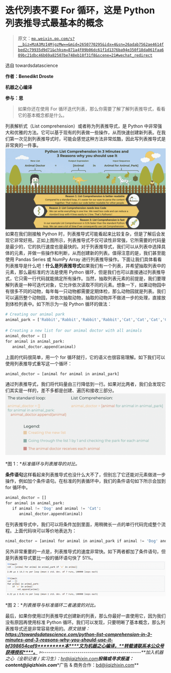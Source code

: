 # 迭代列表不要 For 循环，这是 Python 列表推导式最基本的概念

> 原文：[`mp.weixin.qq.com/s?__biz=MzA3MzI4MjgzMw==&mid=2650770295&idx=4&sn=26adab7562ae4614fbed2c79935d9d71&chksm=871a4f09b06dc61f1d1376ba94e350f18da061faa609bc21dbc46b69a82507be748eb18f31f8&scene=21#wechat_redirect`](http://mp.weixin.qq.com/s?__biz=MzA3MzI4MjgzMw==&mid=2650770295&idx=4&sn=26adab7562ae4614fbed2c79935d9d71&chksm=871a4f09b06dc61f1d1376ba94e350f18da061faa609bc21dbc46b69a82507be748eb18f31f8&scene=21#wechat_redirect)

选自 towardsdatascience

**作者：Benedikt Droste**

**机器之心编译**

**参与：思**

> 如果你还在使用 For 循环迭代列表，那么你需要了解了解列表推导式，看看它的基本概念都是什么。

列表解析式（List comprehension）或者称为列表推导式，是 Python 中非常强大和优雅的方法。它可以基于现有的列表做一些操作，从而快速创建新列表。在我们第一次见到列表推导式时，可能会感觉这种方法非常炫酷，因此写列表推导式是非常爽的一件事。![](img/b848b65fd8294046f3b7c77a0a947888.jpg)如果在我们刚接触 Python 时，列表推导式可能看起来比较复杂，但是了解后会发现它非常好用。正如上图所示，列表推导式不仅可读性非常强，它所需要的代码量是最少的，它的执行速度也是最快的。对于列表推导式，我们可以从列表中选择具体的元素，并做一些操作和判断，从而创建新的列表。值得注意的是，我们甚至能使用 Pandas Series 或 NumPy Array 进行列表推导操作。下面让我们具体看看列表推导是什么吧！**什么是列表推导式**如果我们有一个列表，并希望抽取列表中的元素，那么最标准的方法是使用 Python 循环，但是我们也可以直接通过列表推导式，它只需一行代码就能搞定所有操作。当然，抽取列表元素的前提是，我们要理解列表是一种可迭代对象，它允许依次读取不同的元素。想象一下，如果动物园中有很多不同的动物，每年每一只动物都需要定期体检，那么动物园就是列表。我们可以遍历整个动物园，并依次抽取动物，抽取的动物并不做进一步的处理，直接放到体检列表中。如下所示为一般 Python 循环的做法：

```py
# Creating our animal park
animal_park = ['Rabbit','Rabbit','Rabbit','Rabbit','Cat','Cat','Cat','Cat','Cat','Cat','Cat', 'Turtle','Turtle','Turtle','Turtle','Turtle','Turtle','Turtle', 'Dog','Dog', 'Kangaroo','Kangaroo','Kangaroo','Kangaroo','Kangaroo','Kangaroo']

# Creating a new list for our animal doctor with all animals
animal_doctor = []
for animal in animal_park:
   animal_doctor.append(animal)
```

上面的代码很简单，用一个 for 循环就行，它的语义也很容易理解。如下我们可以使用列表推导式重写这一个循环：

```py
animal_doctor = [animal for animal in animal_park]
```

通过列表推导式，我们将代码量由三行降低到一行。如果对比两者，我们会发现它们其实是一样的，差不多都是创建、遍历和接收三部分。![](img/4a702915c02485ef9aeb7fc47764dfd7.jpg)

*图 1：**标准循环与列表推导的对比。*

**条件语句**这样看起来列表推导式也没什么大不了，但别忘了它还能对元素做进一步操作，例如加个条件语句。在标准的列表循环中，我们的条件语句如下所示会加到 for 循环中。

```py
animal_doctor = []
for animal in animal_park:
   if animal != 'Dog' and animal != 'Cat':
      animal_doctor.append(animal)
```

在列表推导式中，我们可以将条件加到里面，用稍微长一点的单行代码完成整个流程。上面代码块可以等价地表达为：

```py
nimal_doctor = [animal for animal in animal_park if animal != 'Dog' and animal != 'Cat']
```

另外非常重要的一点是，列表推导式的速度非常快。如下两者都加了条件语句，但是列表推导式要比一般的循环语句快了 51%。![](img/3b55e21c6be41797ab17145c76b7c359.jpg)

*图 2：**列表推导与标准循环二者速度的对比。*

最后，如果你使用过列表推导式创建新的列表，那么你最好一直使用它，因为我们没有原因再使用标准 Python 循环。我们可以发现，只要明晰了基本概念，那么列表推导式还是非常容易使用的。*原文链接：**https://towardsdatascience.com/python-list-comprehension-in-3-minutes-and-3-reasons-why-you-should-use-it-bf398654caf9*********本****文为机器之心编译，**转载请联系本公众号获得授权****。**
✄------------------------------------------------**加入机器之心（全职记者 / 实习生）：hr@jiqizhixin.com****投稿或寻求报道：**content**@jiqizhixin.com****广告 & 商务合作：bd@jiqizhixin.com**